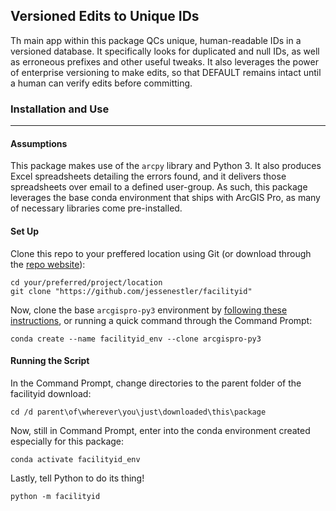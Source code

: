 ## Versioned Edits to Unique IDs

Th main app within this package QCs unique, human-readable IDs in a versioned database. It specifically looks for duplicated and null IDs, as well as erroneous prefixes and other useful tweaks. It also leverages the power of enterprise versioning to make edits, so that DEFAULT remains intact until a human can verify edits before committing.

### Installation and Use
---

#### Assumptions

This package makes use of the `arcpy` library and Python 3. It also produces Excel spreadsheets detailing the errors found, and it delivers those spreadsheets over email to a defined user-group. As such, this package leverages the base conda environment that ships with ArcGIS Pro, as many of necessary libraries come pre-installed.

#### Set Up

Clone this repo to your preffered location using Git (or download through the [repo website](https://github.com/jessenestler/facilityid)):

```
cd your/preferred/project/location
git clone "https://github.com/jessenestler/facilityid"
```

Now, clone the base `arcgispro-py3` environment by [following these instructions](https://pro.arcgis.com/en/pro-app/arcpy/get-started/what-is-conda.htm), or running a quick command through the Command Prompt:

```
conda create --name facilityid_env --clone arcgispro-py3
```

#### Running the Script

In the Command Prompt, change directories to the parent folder of the facilityid download:

```
cd /d parent\of\wherever\you\just\downloaded\this\package
```

Now, still in Command Prompt, enter into the conda environment created especially for this package:

```
conda activate facilityid_env
```

Lastly, tell Python to do its thing!

```
python -m facilityid
```